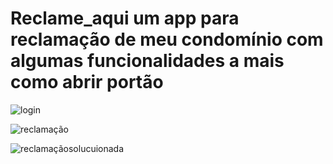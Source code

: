 # Reclame_aqui um app para reclamação de meu condomínio com algumas funcionalidades a mais como abrir portão 

![login](https://github.com/Thiagomsantos36/Reclame_aqui/assets/107224733/dfed2196-3279-4083-9307-f0f6fd33d29f)

![reclamação](https://github.com/Thiagomsantos36/Reclame_aqui/assets/107224733/b438dea8-a839-4198-be30-76add3b35efc)


![reclamaçãosolucuionada](https://github.com/Thiagomsantos36/Reclame_aqui/assets/107224733/9a38fbda-ad58-44ea-807d-c79402313d7b)


